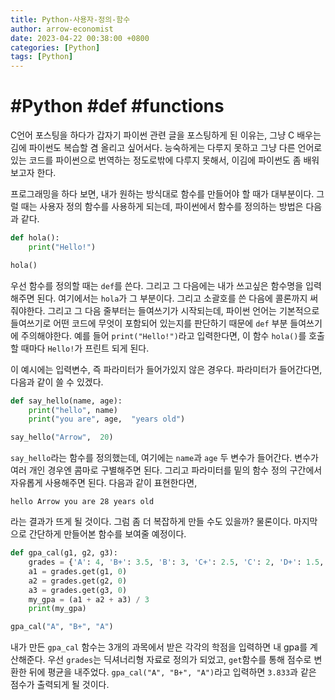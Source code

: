 ```yaml
---
title: Python-사용자-정의-함수
author: arrow-economist
date: 2023-04-22 00:38:00 +0800
categories: [Python]
tags: [Python]
---
```


# #Python #def #functions

C언어 포스팅을 하다가 갑자기 파이썬 관련 글을 포스팅하게 된 이유는, 그냥 C 배우는 김에 파이썬도 복습할 겸 올리고 싶어서다. 능숙하게는 다루지 못하고 그냥 다른 언어로 있는 코드를 파이썬으로 번역하는 정도로밖에 다루지 못해서, 이김에 파이썬도 좀 배워보고자 한다.

프로그래밍을 하다 보면, 내가 원하는 방식대로 함수를 만들어야 할 때가 대부분이다. 그럴 때는 사용자 정의 함수를 사용하게 되는데, 파이썬에서 함수를 정의하는 방법은 다음과 같다.

```python
def hola():
	print("Hello!")

hola()
```

우선 함수를 정의할 때는 `def`를 쓴다. 그리고 그 다음에는 내가 쓰고싶은 함수명을 입력해주면 된다. 여기에서는 `hola`가 그 부분이다. 그리고 소괄호를 쓴 다음에 콜론까지 써줘야한다. 그리고 그 다음 줄부터는 들여쓰기가 시작되는데, 파이썬 언어는 기본적으로 들여쓰기로 어떤 코드에 무엇이 포함되어 있는지를 판단하기 때문에 `def` 부분 들여쓰기에 주의해야한다. 예를 들어 `print("Hello!")`라고 입력한다면, 이 함수 `hola()`를 호출할 때마다 `Hello!`가 프린트 되게 된다.

이 예시에는 입력변수, 즉 파라미터가 들어가있지 않은 경우다. 파라미터가 들어간다면, 다음과 같이 쓸 수 있겠다.

```python
def say_hello(name, age):
	print("hello", name)
	print("you are", age,  "years old")

say_hello("Arrow",  20)
```

`say_hello`라는 함수를 정의했는데, 여기에는 `name`과 `age` 두 변수가 들어간다. 변수가 여러 개인 경우엔 콤마로 구별해주면 된다. 그리고 파라미터를 밑의 함수 정의 구간에서 자유롭게 사용해주면 된다. 다음과 같이 표현한다면,

`hello Arrow you are 28 years old`

라는 결과가 뜨게 될 것이다. 그럼 좀 더 복잡하게 만들 수도 있을까? 물론이다. 마지막으로 간단하게 만들어본 함수를 보여줄 예정이다.

```python
def gpa_cal(g1, g2, g3):
	grades = {'A': 4, 'B+': 3.5, 'B': 3, 'C+': 2.5, 'C': 2, 'D+': 1.5, 'D': 1, 'F': 0}
	a1 = grades.get(g1, 0)
	a2 = grades.get(g2, 0)
	a3 = grades.get(g3, 0)
	my_gpa = (a1 + a2 + a3) / 3
	print(my_gpa)

gpa_cal("A", "B+", "A")
```

내가 만든 `gpa_cal` 함수는 3개의 과목에서 받은 각각의 학점을 입력하면 내 gpa를 계산해준다. 우선 `grades`는 딕셔너리형 자료로 정의가 되었고, `get`함수를 통해 점수로 변환한 뒤에 평균을 내주었다. `gpa_cal("A", "B+", "A")`라고 입력하면 `3.833`과 같은 점수가 출력되게 될 것이다.

<!--stackedit_data:
eyJoaXN0b3J5IjpbLTc0Mjg3OTEwNF19
-->
